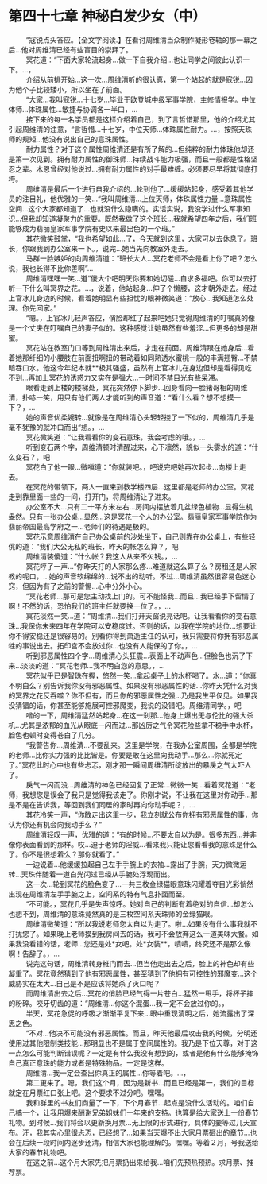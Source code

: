 <h1>第四十七章 神秘白发少女（中）</h1>
<div id="content">&nbsp&nbsp&nbsp&nbsp&nbsp&nbsp&nbsp&nbsp
 “寇锐点头答应。【全文字阅读.】在看讨周维清当众制作凝形卷轴的那一幕之后…他对周维清已经有些盲目的崇拜了。
 <br/>&nbsp&nbsp&nbsp&nbsp&nbsp&nbsp&nbsp&nbsp
 冥花道：“下面大家轮流起身…做一下自我介绍…也让同学之间彼此认识一下。…，
 <br/>&nbsp&nbsp&nbsp&nbsp&nbsp&nbsp&nbsp&nbsp
 介绍从前排开始…这一次…周维清听的很认真，第一个站起的就是寇锐…因为他个子比较矮小，所以坐在了前面。
 <br/>&nbsp&nbsp&nbsp&nbsp&nbsp&nbsp&nbsp&nbsp
 “大家…我叫寇锐…十七岁…毕业于欧登城中级军事学院，主修情报学。中位体师…体珠属性…敏捷与协调各一半口，…
 <br/>&nbsp&nbsp&nbsp&nbsp&nbsp&nbsp&nbsp&nbsp
 接下来的每一名学员都是这样介绍着自己，到了言哲惜那里，他的介绍尤其引起周维清的注意，“言哲惜…十七岁，中位天师…体珠属性耐力。…，按照天珠师的规矩…他没有说出自己的意珠属性。
 <br/>&nbsp&nbsp&nbsp&nbsp&nbsp&nbsp&nbsp&nbsp
 耐力属性？对于这个属性周维清还是有所了解的…但纯粹的耐力体珠他却还是第一次见到。拥有耐力属性的御珠师…持续战斗能力极强，而且一般都是性格坚忍之辈。木恩曾经对他说过…拥有耐力属性的对手最难缠。必须要尽早将其彻底打垮。
 <br/>&nbsp&nbsp&nbsp&nbsp&nbsp&nbsp&nbsp&nbsp
 周维清是最后一个进行自我介绍的…轮到他了…缓缓站起身，感受着其他学员的注目礼，他优雅的一笑…“我叫周维清…上位天师，体珠属性力量…意珠属性空间…这个大家都知道了…也就没什么隐瞒的。实话实说，我没学过什么军事知识…但我却知道凝聚力的重要。既然我做了这个班长…我就希望四年之后，我们班能够成为翡丽皇家军事学院有史以来最出色的一个班。”
 <br/>&nbsp&nbsp&nbsp&nbsp&nbsp&nbsp&nbsp&nbsp
 其花微笑鼓掌，“我也希望如此…了，今天就到这里，大家可以去休息了。班长，你跟我到办公室来一下。，说完…她当先向教室外走去。
 <br/>&nbsp&nbsp&nbsp&nbsp&nbsp&nbsp&nbsp&nbsp
 马群一脸嫉妒的向周维清道：“班长大人…冥花老师不会是看上你了吧？怎么说，我也长得不比你差啊”…
 <br/>&nbsp&nbsp&nbsp&nbsp&nbsp&nbsp&nbsp&nbsp
 周维清嘿嘿一笑…道“傻大个吧明天你要和她切磋…自求多福吧。你可以去打听一下什么叫冥界之花。…，说着，他站起身…伸了个懒腰，这才朝外走去。经过上官冰儿身边的时候，看着她明显有些担忧的眼神微笑道：“放心…我知道怎么处理。你先回家。”
 <br/>&nbsp&nbsp&nbsp&nbsp&nbsp&nbsp&nbsp&nbsp
 “嗯。，上官冰儿轻声答应，俏脸却红了起来吧她只觉得周维清的叮嘱真的像是一个丈夫在叮嘱自己的妻子似的。这种感觉让她虽然有些羞涩…但更多的却是甜蜜。
 <br/>&nbsp&nbsp&nbsp&nbsp&nbsp&nbsp&nbsp&nbsp
 冥花站在教室门口等到周维清出来后，才走在前面。周维清跟在她身后…看着她那纤细的小腰肢在前面扭啊扭的带动着如同熟透水蜜桃一般的丰满翘臀…不禁暗吞口水。他这今年纪本就**极其强盛，虽然有上官冰儿在身边但却是看得见吃不到…再加上冥花的诱惑力又实在是强大…一时间不禁目光有些呆滞。
 <br/>&nbsp&nbsp&nbsp&nbsp&nbsp&nbsp&nbsp&nbsp
 眼看走到上楼的楼梯处，冥花突然停下脚步…回身看向一脸猪哥相的周维清，扑哧一笑，用只有他们两人才能听到的声音道：“看什么看？想不想摸一下？，…
 <br/>&nbsp&nbsp&nbsp&nbsp&nbsp&nbsp&nbsp&nbsp
 她的声音优柔婉转…就像是在周维清心头轻轻挠了一下似的，周维清几乎是毫不犹豫的就冲口而出“想。，…
 <br/>&nbsp&nbsp&nbsp&nbsp&nbsp&nbsp&nbsp&nbsp
 冥花微笑道：“让我看看你的变石意珠，我会考虑的哦。，…
 <br/>&nbsp&nbsp&nbsp&nbsp&nbsp&nbsp&nbsp&nbsp
 听到变石两个字，周维清顿时清醒过来，心下凛然，貌似一头雾水的道：“什么变石？，吧
 <br/>&nbsp&nbsp&nbsp&nbsp&nbsp&nbsp&nbsp&nbsp
 冥花白了他一眼…微嗔道：“你就装吧。，吧说完吧她再次起步…向楼上走去。
 <br/>&nbsp&nbsp&nbsp&nbsp&nbsp&nbsp&nbsp&nbsp
 在冥花的带领下，两人一直来到教学楼四层…这里都是老师的办公室。冥花走到靠里面一些的一间，打开门，将周维清让了进来。
 <br/>&nbsp&nbsp&nbsp&nbsp&nbsp&nbsp&nbsp&nbsp
 办公室不大…只有二十平方米左右…房间内摆放着几盆绿色植物…显得生机盎然。只有一张办公桌…显然…这是冥花一个人的办公室。翡丽皇家军事学院作为翡丽帝国最高学府之一…老师们的待遇是极的。
 <br/>&nbsp&nbsp&nbsp&nbsp&nbsp&nbsp&nbsp&nbsp
 冥花示意周维清在自己办公桌前的沙处坐下，自己则靠在办公桌上，有些轻佻的道：“我们大公无私的班长，昨天的帐怎么算？，吧
 <br/>&nbsp&nbsp&nbsp&nbsp&nbsp&nbsp&nbsp&nbsp
 周维清装傻道：“什么帐？我这人从来不欠钱。，…
 <br/>&nbsp&nbsp&nbsp&nbsp&nbsp&nbsp&nbsp&nbsp
 冥花哼了一声…“你昨天打的人家那么疼…难道就这么算了么？房租还是人家教的呢口，…她的声音软绵绵的…说不出的动听。不过…周维清虽然很容易色迷心窍，但因为有了之前的警惕…心中分外小心。
 <br/>&nbsp&nbsp&nbsp&nbsp&nbsp&nbsp&nbsp&nbsp
 “冥花老师…那可是您主动找上门的。可不能怪我…而且…我已经手下留情了啊！不然的话，恐怕我们的班主任就要换一位了。，…
 <br/>&nbsp&nbsp&nbsp&nbsp&nbsp&nbsp&nbsp&nbsp
 冥花淡然一笑…道：“周维清…我们打开天窗说亮话吧。让我看看你的变石意珠…我保你未来四年在学院可以安稳度过。否则的话，以我在学院的地位…想要让你不得安稳还是很容易的。别看你得到萧逝主任的认可，我只需要将你拥有邪恶属牲的事说出去。拓印宫不会放过你…也没有人能保的了你。，…
 <br/>&nbsp&nbsp&nbsp&nbsp&nbsp&nbsp&nbsp&nbsp
 听到邪恶属性四个字…周维清心头狂震…表面上不动声色…但脸色也沉了下来…淡淡的道：“冥花老师…我不明白您的意思。，…
 <br/>&nbsp&nbsp&nbsp&nbsp&nbsp&nbsp&nbsp&nbsp
 冥花似乎已是智珠在握，悠然一笑…拿起桌子上的水杯喝了。水…道：“你真不明白么？别告诉我你没有邪恶属性。如果没有邪恶属性的话…你昨天凭什么对我的冥界之花反吞噬？你不但有，而且你的邪恶属性之强…乃是我生平仅见。如果我没猜错的话，你甚至能够施展可控邪魔变，我说的没错吧。周维清同学。，吧
 <br/>&nbsp&nbsp&nbsp&nbsp&nbsp&nbsp&nbsp&nbsp
 噌的一下，周维清猛然站起身…在这一刹那…他身上爆出无与伦比的强大杀机…尤其是浓郁的血光从眼底一闪而过…那凶厉之气令冥花险些拿不稳手中水杯，脸色也顿时变得苍白了几分。
 <br/>&nbsp&nbsp&nbsp&nbsp&nbsp&nbsp&nbsp&nbsp
 “我警告你…周维清…不要乱来。这里是学院，在我办公室周围，全都是学院的老师…比你实力强的比比皆是。你要是敢在这里向我动手…那么…你就死定了。”冥花此时心中也有些忐忑，刚才那一瞬间周维清所绽放出的暴戾之气太吓人了。
 <br/>&nbsp&nbsp&nbsp&nbsp&nbsp&nbsp&nbsp&nbsp
 戾气一闪而没…周维清的神色已经回复了正常…微微一笑…看着冥花道：“老师，我想您是误会了我只是觉得我该走了。你刚才说，不让我在这里对你动手…那是不是在告诉我，等回到我们同居的家时再向你动手呢？，…
 <br/>&nbsp&nbsp&nbsp&nbsp&nbsp&nbsp&nbsp&nbsp
 其花冷笑一声，“你敢走出这里一步，我立刻就公布你拥有邪恶属性的事，你认为你还有机会向我动手么？”
 <br/>&nbsp&nbsp&nbsp&nbsp&nbsp&nbsp&nbsp&nbsp
 周维清轻叹一声，优雅的道：“有的时候…不要太自以为是。很多东西…并非像你表面看到的那样。哎…迫于老师的淫威…看来我只能让您看看我的意珠是什么了。你不是很想着么？那你就看了。”
 <br/>&nbsp&nbsp&nbsp&nbsp&nbsp&nbsp&nbsp&nbsp
 一边说着…他缓缓拉起自己左手手腕上的衣袖…露出了手腕，天力微微运转…天珠伴随着一道白光闪过已经从手腕处浮现而出。
 <br/>&nbsp&nbsp&nbsp&nbsp&nbsp&nbsp&nbsp&nbsp
 这一次…轮到冥花的脸色变了…一共三枚金绿猫眼意珠闪耀着夺目光彩悄然出现在周维清左手手腕之上，空间系的特有气息扑面而至。
 <br/>&nbsp&nbsp&nbsp&nbsp&nbsp&nbsp&nbsp&nbsp
 “不可能。，冥花几乎是失声惊呼。她对自己的判断有着绝对的自信…却怎么也想不到，周维清的意珠竟然真的是三枚空间系天珠师的金绿猫眼。
 <br/>&nbsp&nbsp&nbsp&nbsp&nbsp&nbsp&nbsp&nbsp
 周维清微笑道：“所以我说老师您太自以为走了。啦…如果没有什么事我就不打扰您了。如果晚上老师摸到我房间去的话，我可不会放弃这么一道美味大餐。如果我没看错的话，老师…您还是处*女吧。处*女装**，啧啧，终究还不是那么像啊！告辞了。，…
 <br/>&nbsp&nbsp&nbsp&nbsp&nbsp&nbsp&nbsp&nbsp
 说完这句话，周维清转身椎门而去…但当他走出去之后，脸上的神色却有些凝重了。冥花竟然猜到了他有邪恶属性，甚至猜到了他拥有可控性的邪魔变…这个威胁实在太大…自己是不是应该将她杀了灭口呢？
 <br/>&nbsp&nbsp&nbsp&nbsp&nbsp&nbsp&nbsp&nbsp
 而周维清出去之后…冥花的俏脸已经气得一片苍白…猛然一甩手，将杯子摔的粉碎。咬牙切齿的道：“周维清…你这个混蛋…我一定不会放过你的。，
 <br/>&nbsp&nbsp&nbsp&nbsp&nbsp&nbsp&nbsp&nbsp
 半天，冥花急促的呼吸才渐渐平复下来…眼中重现清明之后，她流露出了深思之色。
 <br/>&nbsp&nbsp&nbsp&nbsp&nbsp&nbsp&nbsp&nbsp
 “不对…他决不可能没有邪恶属性。而且，昨天他最后攻击我的时候，分明还使用过其他限制类技能…那明显也不是属于空间属性的。我乃是下位天尊，对于这一点怎么可能判断错误呢？一定是有什么我没有想到的，或者是他有什么能够掩饰自己真正意珠的能力或者是特殊物品。一定是这样。
 <br/>&nbsp&nbsp&nbsp&nbsp&nbsp&nbsp&nbsp&nbsp
 周维清…我一定会查出你真正的属性…你等着吧。…，
 <br/>&nbsp&nbsp&nbsp&nbsp&nbsp&nbsp&nbsp&nbsp
 第二更来了。嗯，我们这个月，因为是新书…而且已经是第一，我们的目标就定在月票红口张上吧。这个要求不过分吧。嘿嘿。
 <br/>&nbsp&nbsp&nbsp&nbsp&nbsp&nbsp&nbsp&nbsp
 我和群里的书友们商量了一下，下个月春节…起点是没什么活动的。咱们自己槁一个，让我用爆来酬谢兄弟姐妹们一年来的支持。也算是给大家送上一份春节礼物。到时候…我们将会以更新换月票…无上限的形式进行。具体的要等过几天宣布。汗，我其实心里很忐忑，已经想了…如果当天爆不出大家月票砸出的章节…也会在后续一段时间内逐步还清，相信大家也能理解的。嘿嘿。等着２月，号我送给大家的春节礼物吧。
 <br/>&nbsp&nbsp&nbsp&nbsp&nbsp&nbsp&nbsp&nbsp
 在这之前…这个月大家先把月票扔出来给我…咱们先预热预热。求月票、推荐票。
 <br/>&nbsp&nbsp&nbsp&nbsp&nbsp&nbsp&nbsp&nbsp
 <br/>&nbsp&nbsp&nbsp&nbsp&nbsp&nbsp&nbsp&nbsp
</div>
